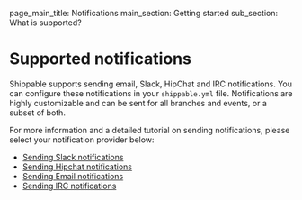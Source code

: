 page_main_title: Notifications
main_section: Getting started
sub_section: What is supported?

# Supported notifications

Shippable supports sending email, Slack, HipChat and IRC notifications. You can configure these notifications in your `shippable.yml` file. Notifications are highly customizable and can be sent for all branches and events, or a subset of both.

For more information and a detailed tutorial on sending notifications, please select your notification provider below:

-  [Sending Slack notifications](/ci/slack-notifications/)
-  [Sending Hipchat notifications](/ci/hipchat-notifications/)
-  [Sending Email notifications](/ci/email-notifications/)
-  [Sending IRC notifications](/ci/irc-notifications/)
